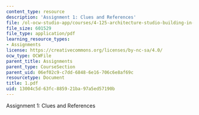 ```yaml
---
content_type: resource
description: 'Assignment 1: Clues and References'
file: /ol-ocw-studio-app/courses/4-125-architecture-studio-building-in-landscapes-fall-2002/13004c5d63fc885921ba97a5ed57190b_1.pdf
file_size: 601529
file_type: application/pdf
learning_resource_types:
- Assignments
license: https://creativecommons.org/licenses/by-nc-sa/4.0/
ocw_type: OCWFile
parent_title: Assignments
parent_type: CourseSection
parent_uid: 06ef02c9-c7dd-6848-6e16-706c6e8af69c
resourcetype: Document
title: 1.pdf
uid: 13004c5d-63fc-8859-21ba-97a5ed57190b
---
```

Assignment 1: Clues and References